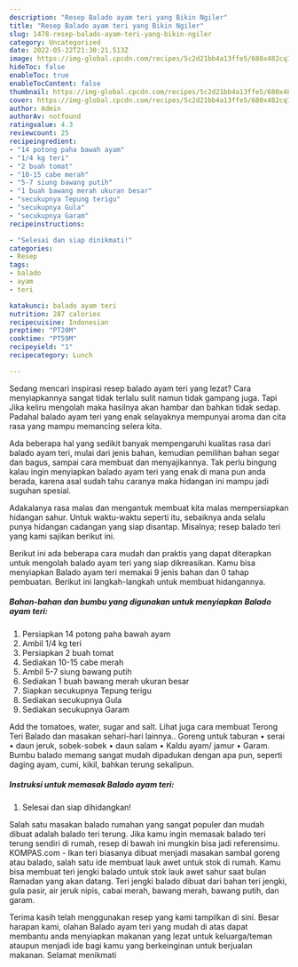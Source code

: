 ```yaml
---
description: "Resep Balado ayam teri yang Bikin Ngiler"
title: "Resep Balado ayam teri yang Bikin Ngiler"
slug: 1478-resep-balado-ayam-teri-yang-bikin-ngiler
category: Uncategorized
date: 2022-05-22T21:30:21.513Z
image: https://img-global.cpcdn.com/recipes/5c2d21bb4a13ffe5/680x482cq70/balado-ayam-teri-foto-resep-utama.jpg
hideToc: false
enableToc: true
enableTocContent: false
thumbnail: https://img-global.cpcdn.com/recipes/5c2d21bb4a13ffe5/680x482cq70/balado-ayam-teri-foto-resep-utama.jpg
cover: https://img-global.cpcdn.com/recipes/5c2d21bb4a13ffe5/680x482cq70/balado-ayam-teri-foto-resep-utama.jpg
author: Admin
authorAv: notfound
ratingvalue: 4.3
reviewcount: 25
recipeingredient:
- "14 potong paha bawah ayam"
- "1/4 kg teri"
- "2 buah tomat"
- "10-15 cabe merah"
- "5-7 siung bawang putih"
- "1 buah bawang merah ukuran besar"
- "secukupnya Tepung terigu"
- "secukupnya Gula"
- "secukupnya Garam"
recipeinstructions:

- "Selesai dan siap dinikmati!"
categories:
- Resep
tags:
- balado
- ayam
- teri

katakunci: balado ayam teri 
nutrition: 287 calories
recipecuisine: Indonesian
preptime: "PT20M"
cooktime: "PT59M"
recipeyield: "1"
recipecategory: Lunch

---
```



Sedang mencari inspirasi resep balado ayam teri yang lezat? Cara menyiapkannya sangat tidak terlalu sulit namun tidak gampang juga. Tapi Jika keliru mengolah maka hasilnya akan hambar dan bahkan tidak sedap. Padahal balado ayam teri yang enak selayaknya mempunyai aroma dan cita rasa yang mampu memancing selera kita.


Ada beberapa hal yang sedikit banyak mempengaruhi kualitas rasa dari balado ayam teri, mulai dari jenis bahan, kemudian pemilihan bahan segar dan bagus, sampai cara membuat dan menyajikannya. Tak perlu bingung kalau ingin menyiapkan balado ayam teri yang enak di mana pun anda berada, karena asal sudah tahu caranya maka hidangan ini mampu jadi suguhan spesial.

Adakalanya rasa malas dan mengantuk membuat kita malas mempersiapkan hidangan sahur. Untuk waktu-waktu seperti itu, sebaiknya anda selalu punya hidangan cadangan yang siap disantap. Misalnya; resep balado teri yang kami sajikan berikut ini.


Berikut ini ada beberapa cara mudah dan praktis yang dapat diterapkan untuk mengolah balado ayam teri yang siap dikreasikan. Kamu bisa menyiapkan Balado ayam teri memakai 9 jenis bahan dan 0 tahap pembuatan. Berikut ini langkah-langkah untuk membuat hidangannya.

<!--inarticleads1-->

##### Bahan-bahan dan bumbu yang digunakan untuk menyiapkan Balado ayam teri:

1. Persiapkan 14 potong paha bawah ayam
1. Ambil 1/4 kg teri
1. Persiapkan 2 buah tomat
1. Sediakan 10-15 cabe merah
1. Ambil 5-7 siung bawang putih
1. Sediakan 1 buah bawang merah ukuran besar
1. Siapkan secukupnya Tepung terigu
1. Sediakan secukupnya Gula
1. Sediakan secukupnya Garam


Add the tomatoes, water, sugar and salt. Lihat juga cara membuat Terong Teri Balado dan masakan sehari-hari lainnya.. Goreng untuk taburan • serai • daun jeruk, sobek-sobek • daun salam • Kaldu ayam/ jamur • Garam. Bumbu balado memang sangat mudah dipadukan dengan apa pun, seperti daging ayam, cumi, kikil, bahkan terung sekalipun. 

<!--inarticleads2-->

##### Instruksi untuk memasak Balado ayam teri:


1. Selesai dan siap dihidangkan!

Salah satu masakan balado rumahan yang sangat populer dan mudah dibuat adalah balado teri terung. Jika kamu ingin memasak balado teri terung sendiri di rumah, resep di bawah ini mungkin bisa jadi referensimu. KOMPAS.com - Ikan teri biasanya dibuat menjadi masakan sambal goreng atau balado, salah satu ide membuat lauk awet untuk stok di rumah. Kamu bisa membuat teri jengki balado untuk stok lauk awet sahur saat bulan Ramadan yang akan datang. Teri jengki balado dibuat dari bahan teri jengki, gula pasir, air jeruk nipis, cabai merah, bawang merah, bawang putih, dan garam. 

Terima kasih telah menggunakan resep yang kami tampilkan di sini. Besar harapan kami, olahan Balado ayam teri yang mudah di atas dapat membantu anda menyiapkan makanan yang lezat untuk keluarga/teman ataupun menjadi ide bagi kamu yang berkeinginan untuk berjualan makanan. Selamat menikmati
